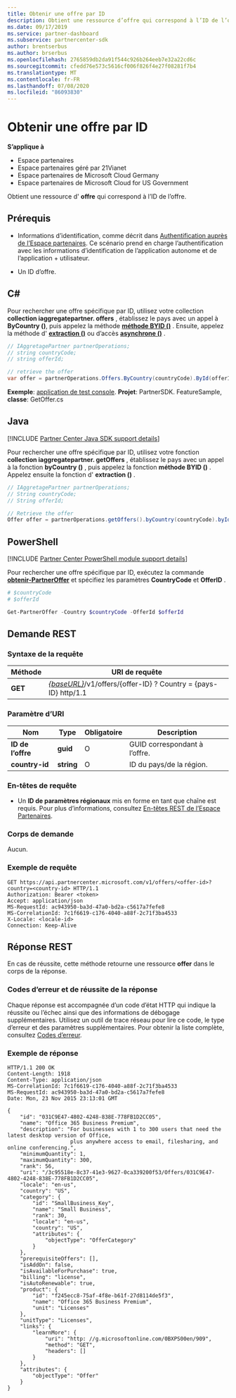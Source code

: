 ```yaml
---
title: Obtenir une offre par ID
description: Obtient une ressource d’offre qui correspond à l’ID de l’offre.
ms.date: 09/17/2019
ms.service: partner-dashboard
ms.subservice: partnercenter-sdk
author: brentserbus
ms.author: brserbus
ms.openlocfilehash: 2765859db2da91f544c926b264eeb7e32a22cd6c
ms.sourcegitcommit: cfedd76e573c5616cf006f826f4e27f08281f7b4
ms.translationtype: MT
ms.contentlocale: fr-FR
ms.lasthandoff: 07/08/2020
ms.locfileid: "86093830"
---
```

# <a name="get-an-offer-by-id"></a>Obtenir une offre par ID

**S’applique à**

- Espace partenaires
- Espace partenaires géré par 21Vianet
- Espace partenaires de Microsoft Cloud Germany
- Espace partenaires de Microsoft Cloud for US Government

Obtient une ressource d' **offre** qui correspond à l’ID de l’offre.

## <a name="prerequisites"></a>Prérequis

- Informations d’identification, comme décrit dans [Authentification auprès de l’Espace partenaires](partner-center-authentication.md). Ce scénario prend en charge l’authentification avec les informations d’identification de l’application autonome et de l’application + utilisateur.

- Un ID d’offre.

## <a name="c"></a>C\#

Pour rechercher une offre spécifique par ID, utilisez votre collection **collection iaggregatepartner. offers** , établissez le pays avec un appel à **ByCountry ()**, puis appelez la méthode [**méthode BYID ()**](https://docs.microsoft.com/dotnet/api/microsoft.store.partnercenter.offers.ioffercollection.byid) . Ensuite, appelez la méthode d' [**extraction ()**](https://docs.microsoft.com/dotnet/api/microsoft.store.partnercenter.offers.ioffercollection.get) ou d’accès [**asynchrone ()**](https://docs.microsoft.com/dotnet/api/microsoft.store.partnercenter.offers.ioffercollection.getasync) .

```csharp
// IAggretagePartner partnerOperations;
// string countryCode;
// string offerId;

// retrieve the offer
var offer = partnerOperations.Offers.ByCountry(countryCode).ById(offerId).Get();
```

**Exemple**: [application de test console](console-test-app.md). **Projet**: PartnerSDK. FeatureSample, **classe**: GetOffer.cs

## <a name="java"></a>Java

[!INCLUDE [Partner Center Java SDK support details](../includes/java-sdk-support.md)]

Pour rechercher une offre spécifique par ID, utilisez votre fonction **collection iaggregatepartner. getOffers** , établissez le pays avec un appel à la fonction **byCountry ()** , puis appelez la fonction **méthode BYID ()** . Appelez ensuite la fonction d' **extraction ()** .

```java
// IAggretagePartner partnerOperations;
// String countryCode;
// String offerId;

// Retrieve the offer
Offer offer = partnerOperations.getOffers().byCountry(countryCode).byId(offerId).get();
```

## <a name="powershell"></a>PowerShell

[!INCLUDE [Partner Center PowerShell module support details](../includes/powershell-module-support.md)]

Pour rechercher une offre spécifique par ID, exécutez la commande [**obtenir-PartnerOffer**](https://github.com/Microsoft/Partner-Center-PowerShell/blob/master/docs/help/Get-PartnerOffer.md) et spécifiez les paramètres **CountryCode** et **OfferID** .

```powershell
# $countryCode
# $offerId

Get-PartnerOffer -Country $countryCode -OfferId $offerId
```

## <a name="rest-request"></a>Demande REST

### <a name="request-syntax"></a>Syntaxe de la requête

| Méthode  | URI de requête                                                                                    |
|---------|------------------------------------------------------------------------------------------------|
| **GET** | [*{baseURL}*](partner-center-rest-urls.md)/v1/offers/{offer-ID} ? Country = {pays-ID} http/1.1 |

### <a name="uri-parameter"></a>Paramètre d’URI

| Nom           | Type       | Obligatoire | Description                           |
|----------------|------------|----------|---------------------------------------|
| **ID de l’offre**   | **guid**   | O        | GUID correspondant à l’offre. |
| **country-id** | **string** | O        | ID du pays/de la région.                |

### <a name="request-headers"></a>En-têtes de requête

- Un **ID de paramètres régionaux** mis en forme en tant que chaîne est requis.
Pour plus d’informations, consultez [En-têtes REST de l’Espace Partenaires](headers.md).

### <a name="request-body"></a>Corps de demande

Aucun.

### <a name="request-example"></a>Exemple de requête

```http
GET https://api.partnercenter.microsoft.com/v1/offers/<offer-id>?country=<country-id> HTTP/1.1
Authorization: Bearer <token>
Accept: application/json
MS-RequestId: ac943950-ba3d-47a0-bd2a-c5617a7fefe8
MS-CorrelationId: 7c1f6619-c176-4040-a88f-2c71f3ba4533
X-Locale: <locale-id>
Connection: Keep-Alive
```

## <a name="rest-response"></a>Réponse REST

En cas de réussite, cette méthode retourne une ressource **offer** dans le corps de la réponse.

### <a name="response-success-and-error-codes"></a>Codes d’erreur et de réussite de la réponse

Chaque réponse est accompagnée d’un code d’état HTTP qui indique la réussite ou l’échec ainsi que des informations de débogage supplémentaires. Utilisez un outil de trace réseau pour lire ce code, le type d’erreur et des paramètres supplémentaires. Pour obtenir la liste complète, consultez [Codes d’erreur](error-codes.md).

### <a name="response-example"></a>Exemple de réponse

```http
HTTP/1.1 200 OK
Content-Length: 1918
Content-Type: application/json
MS-CorrelationId: 7c1f6619-c176-4040-a88f-2c71f3ba4533
MS-RequestId: ac943950-ba3d-47a0-bd2a-c5617a7fefe8
Date: Mon, 23 Nov 2015 23:13:01 GMT

{
    "id": "031C9E47-4802-4248-838E-778FB1D2CC05",
    "name": "Office 365 Business Premium",
    "description": "For businesses with 1 to 300 users that need the latest desktop version of Office,
                    plus anywhere access to email, filesharing, and online conferencing.",
    "minimumQuantity": 1,
    "maximumQuantity": 300,
    "rank": 56,
    "uri": "/3c95518e-8c37-41e3-9627-0ca339200f53/Offers/031C9E47-4802-4248-838E-778FB1D2CC05",
    "locale": "en-us",
    "country": "US",
    "category": {
        "id": "SmallBusiness_Key",
        "name": "Small Business",
        "rank": 30,
        "locale": "en-us",
        "country": "US",
        "attributes": {
            "objectType": "OfferCategory"
        }
    },
    "prerequisiteOffers": [],
    "isAddOn": false,
    "isAvailableForPurchase": true,
    "billing": "license",
    "isAutoRenewable": true,
    "product": {
        "id": "f245ecc8-75af-4f8e-b61f-27d8114de5f3",
        "name": "Office 365 Business Premium",
        "unit": "Licenses"
    },
    "unitType": "Licenses",
    "links": {
        "learnMore": {
            "uri": "http: //g.microsoftonline.com/0BXPS00en/909",
            "method": "GET",
            "headers": []
        }
    },
    "attributes": {
        "objectType": "Offer"
    }
}
```
